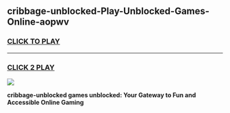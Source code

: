 
## cribbage-unblocked-Play-Unblocked-Games-Online-aopwv
<h3>
<a href="https://premium76.site?title=cribbage-unblocked&ref=25A">CLICK TO PLAY</a></h3>
<hr>

<h3>
<a href="https://premium76.site?title=cribbage-unblocked&ref=25A">CLICK 2 PLAY</a>
  
</h3>

<a href="https://premium76.site?title=cribbage-unblocked&ref=25A"><img src="https://clearcache.store/games.png"></a>


**cribbage-unblocked games unblocked: Your Gateway to Fun and Accessible Online Gaming**
